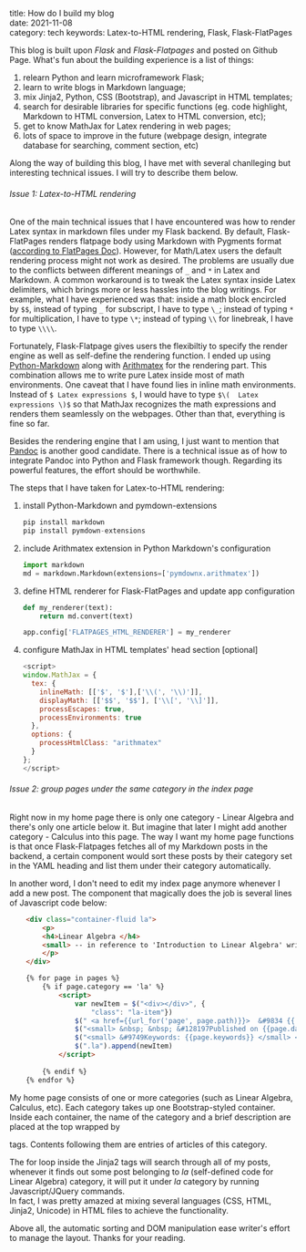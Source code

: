 title: How do I build my blog   
date: 2021-11-08   
category: tech 
keywords: Latex-to-HTML rendering, Flask, Flask-FlatPages


This blog is built upon _Flask_ and _Flask-Flatpages_ and posted on Github Page.
What's fun about the building experience is a list of things:  
1) relearn Python and learn microframework Flask;   
2) learn to write blogs in Markdown language;    
3) mix Jinja2, Python, CSS (Bootstrap), and Javascript in HTML templates;    
4) search for desirable libraries for specific functions (eg. code highlight, Markdown to HTML conversion, Latex to HTML conversion, etc);   
5) get to know MathJax for Latex rendering in web pages;     
6) lots of space to improve in the future (webpage design, integrate database for searching, comment section, etc)


Along the way of building this blog, I have met with several chanlleging but interesting technical issues. I will try to describe them below.

###### Issue 1: Latex-to-HTML rendering
One of the main technical issues that I have encountered was how to render Latex syntax in markdown files under my Flask backend.
By default, Flask-FlatPages renders flatpage body using Markdown with Pygments format ([according to FlatPages Doc](https://flask-flatpages.readthedocs.io/en/latest/#module-flask_flatpages)).
However, for Math/Latex users the default rendering process might not work as desired. The problems are usually due to the conflicts between different meanings of `_` and `*` in Latex and Markdown. A common workaround is to tweak the Latex syntax inside Latex delimiters, which brings more or less hassles into the blog writings. For example, what I have experienced was that: inside a math block encircled by `$$`, instead of typing `_` for subscript, I have to type `\_`; instead of typing `*` for multiplication, I have to type `\*`; instead of typing `\\` for linebreak, I have to type `\\\\`.

Fortunately, Flask-Flatpage gives users the flexibiltiy to specify the render engine as well as self-define the rendering function. I ended up using [Python-Markdown](https://python-markdown.github.io/) along with [Arithmatex](https://facelessuser.github.io/pymdown-extensions/extensions/arithmatex/) for the rendering part. This combination allows me to write pure Latex inside most of math environments. One caveat that I have found lies in inline math environments. Instead of `$ Latex expressions $`, I would have to type `$\(  Latex expressions \)$` so that MathJax recognizes the math expressions and renders them seamlessly on the webpages. Other than that, everything is fine so far.  

Besides the rendering engine that I am using, I just want to mention that [Pandoc](https://pandoc.org/index.html) is another good candidate. There is a technical issue as of how to integrate Pandoc into Python and Flask framework though. Regarding its powerful features, the effort should be worthwhile.

The steps that I have taken for Latex-to-HTML rendering:   
1. install Python-Markdown and pymdown-extensions   
    ``` python
    pip install markdown
    pip install pymdown-extensions
    ```
2. include Arithmatex extension in Python Markdown's configuration  
    ``` python
    import markdown   
    md = markdown.Markdown(extensions=['pymdownx.arithmatex'])
    ```
3. define HTML renderer for Flask-FlatPages and update app configuration
    ``` python
    def my_renderer(text):
        return md.convert(text)
    
    app.config['FLATPAGES_HTML_RENDERER'] = my_renderer
    ```
4. configure MathJax in HTML templates' head section [optional] 
    ```js 
    <script> 
    window.MathJax = {
      tex: {
        inlineMath: [['$', '$'],['\\(', '\\)']],
        displayMath: [['$$', '$$'], ['\\[', '\\]']],
        processEscapes: true,
        processEnvironments: true
      },
      options: {
        processHtmlClass: "arithmatex"
      }
    };
    </script>
    ```

###### Issue 2: group pages under the same category in the index page
Right now in my home page there is only one category - Linear Algebra and there's only one article below it. But imagine that later I might add another category - Calculus into this page. The way I want my home page functions is that once Flask-Flatpages fetches all of my Markdown posts in the backend, a certain component would sort these posts by their category set in the YAML heading and list them under their category automatically.   

In another word, I don't need to edit my index page anymore whenever I add a new post. The component that magically does the job is several lines of Javascript code below:  

``` html
    <div class="container-fluid la">
        <p>
        <h4>Linear Algebra </h4> 
        <small> -- in reference to 'Introduction to Linear Algebra' written by Prof. Gilbert Strang</small> 
        </p>
    </div>

    {% for page in pages %}
        {% if page.category == 'la' %}
            <script>
                var newItem = $("<div></div>", {
                    "class": "la-item"})
                $(" <a href={{url_for('page', page.path)}}>  &#9834 {{ page.title}}</a> <br>").appendTo(newItem)
                $("<small> &nbsp; &nbsp; &#128197Published on {{page.date.strftime('%B %d, %Y')}} </small>").appendTo(newItem)  
                $("<small> &#9749Keywords: {{page.keywords}} </small> <br>").appendTo(newItem) 
                $(".la").append(newItem)
            </script>
            
        {% endif %}
    {% endfor %}
```

My home page consists of one or more categories (such as Linear Algebra, Calculus, etc). Each category takes up one Bootstrap-styled container. Inside each container, the name of the category and a brief description are placed at the top wrapped by <p> tags. Contents following them are entries of articles of this category.

The for loop inside the Jinja2 tags will search through all of my posts, whenever it finds out some post belonging to _la_ (self-defined code for Linear Algebra) category, it will put it under _la_ category by running Javascript/JQuery commands.  
In fact, I was pretty amazed at mixing several languages (CSS, HTML, Jinja2, Unicode) in HTML files to achieve the functionality. 

Above all, the automatic sorting and DOM manipulation ease writer's effort to manage the layout. Thanks for your reading.
